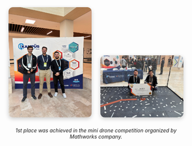 <p align="center">
  <img src="img/1.jpg" width="45%" style="border-radius: 12px; box-shadow: 0 4px 12px rgba(0,0,0,0.2); margin: 10px;">
  <img src="img/2.jpg" width="45%" style="border-radius: 12px; box-shadow: 0 4px 12px rgba(0,0,0,0.2); margin: 10px;">
</p>
<p align="center"><em>1st place was achieved in the mini drone competition organized by Mathworks company.</em></p>
